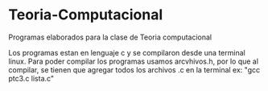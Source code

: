 # Teoria-Computacional
Programas elaborados para la clase de Teoria computacional 

Los programas estan en lenguaje c y se compilaron desde una terminal linux.
Para poder compilar los programas usamos arcvhivos.h, por lo que al compilar, se tienen que agregar todos los archivos .c en la terminal 
ex: "gcc ptc3.c lista.c"
